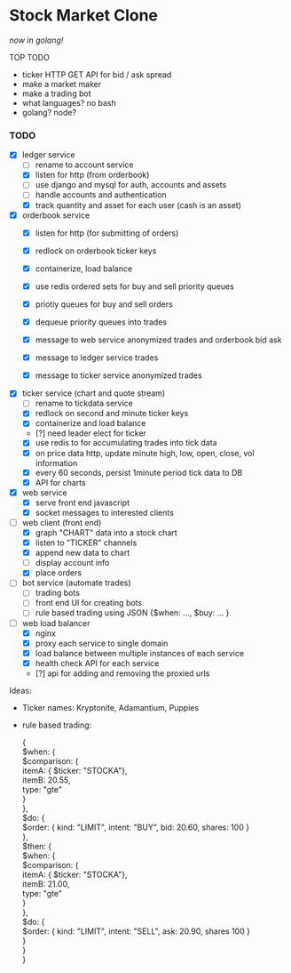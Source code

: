 # Stock Market Clone

_now in golang!_

TOP TODO
- ticker HTTP GET API for bid / ask spread
- make a market maker
- make a trading bot
- what languages? no bash
- golang? node? 

### TODO
- [x] ledger service  
  - [ ] rename to account service
  - [x] listen for http (from orderbook)  
  - [ ] use django and mysql for auth, accounts and assets
  - [ ] handle accounts and authentication  
  - [x] track quantity and asset for each user (cash is an asset)  

- [x] orderbook service  
  - [x] listen for http (for submitting of orders)  
  - [x] redlock on orderbook ticker keys
  - [x] containerize, load balance
  - [x] use redis ordered sets for buy and sell priority queues
  - [x] priotiy queues for buy and sell orders  
  - [x] dequeue priority queues into trades  
  - [x] message to web service anonymized trades and orderbook bid ask
  - [x] message to ledger service trades
  - [x] message to ticker service anonymized trades 


- [x] ticker service (chart and quote stream)  
  - [ ] rename to tickdata service
  - [x] redlock on second and minute ticker keys
  - [x] containerize and load balance
  - [?] need leader elect for ticker
  - [x] use redis to for accumulating trades into tick data
  - [x] on price data http, update minute high, low, open, close, vol information  
  - [x] every 60 seconds, persist 1minute period tick data to DB  
  - [x] API for charts

- [x] web service  
  - [x] serve front end javascript  
  - [x] socket messages to interested clients

- [ ] web client (front end)  
  - [x] graph "CHART" data into a stock chart  
  - [x] listen to "TICKER" channels  
  - [x] append new data to chart  
  - [ ] display account info  
  - [x] place orders  

- [ ] bot service (automate trades)  
  - [ ] trading bots   
  - [ ] front end UI for creating bots  
  - [ ] rule based trading using JSON {$when: ..., $buy: ... }  

- [ ] web load balancer 
  - [x] nginx
  - [x] proxy each service to single domain
  - [x] load balance between multiple instances of each service
  - [x] health check API for each service
  - [?] api for adding and removing the proxied urls

Ideas:  
 - Ticker names: Kryptonite, Adamantium, Puppies  
 - rule based trading:  
  
    {  
      $when: {  
        $comparison: {  
          itemA: { $ticker: "STOCKA"},  
          itemB: 20.55,  
          type: "gte"  
        }  
      },  
      $do: {  
        $order: { kind: "LIMIT", intent: "BUY", bid: 20.60, shares: 100 }  
      },  
      $then: {  
        $when: {  
          $comparison: {  
            itemA: { $ticker: "STOCKA"},  
            itemB: 21.00,  
            type: "gte"  
          }  
        },   
        $do: {  
          $order: { kind: "LIMIT", intent: "SELL", ask: 20.90, shares 100 }  
        }  
      }  
    }  

